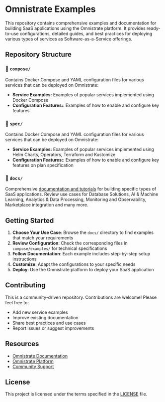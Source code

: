 # Omnistrate Examples

This repository contains comprehensive examples and documentation for building SaaS applications using the Omnistrate platform. It provides ready-to-use configurations, detailed guides, and best practices for deploying various types of services as Software-as-a-Service offerings.

## Repository Structure

### 📁 `compose/`

Contains Docker Compose and YAML configuration files for various services that can be deployed on Omnistrate:

- **Service Examples:** Examples of popular services implemented using Docker Compose
- **Configuration Features:**: Examples of how to enable and configure key features

### 📁 `spec/`

Contains Docker Compose and YAML configuration files for various services that can be deployed on Omnistrate:

- **Service Examples:** Examples of popular services implemented using Helm Charts, Operators, Terraform and Kustomize
- **Configuration Features:**: Examples of how to enable and configure key features on plan specification

### 📁 `docs/`

Comprehensive [documentation and tutorials](docs/README.md) for building specific types of SaaS applications. Review use cases for Database Solutions, AI & Machine Learning, Analytics & Data Processing, Monitoring and Observability, Marketplace integration and many more.

## Getting Started

1. **Choose Your Use Case**: Browse the `docs/` directory to find examples that match your requirements
2. **Review Configuration**: Check the corresponding files in `compose/examples/` for technical specifications
3. **Follow Documentation**: Each example includes step-by-step setup instructions
4. **Customize**: Adapt the configurations to your specific needs
5. **Deploy**: Use the Omnistrate platform to deploy your SaaS application

## Contributing

This is a community-driven repository. Contributions are welcome! Please feel free to:

- Add new service examples
- Improve existing documentation
- Share best practices and use cases
- Report issues or suggest improvements

## Resources

- [Omnistrate Documentation](https://docs.omnistrate.com)
- [Omnistrate Platform](https://omnistrate.com)
- [Community Support](https://github.com/omnistrate-community/examples/issues)

## License

This project is licensed under the terms specified in the [LICENSE](LICENSE) file.
